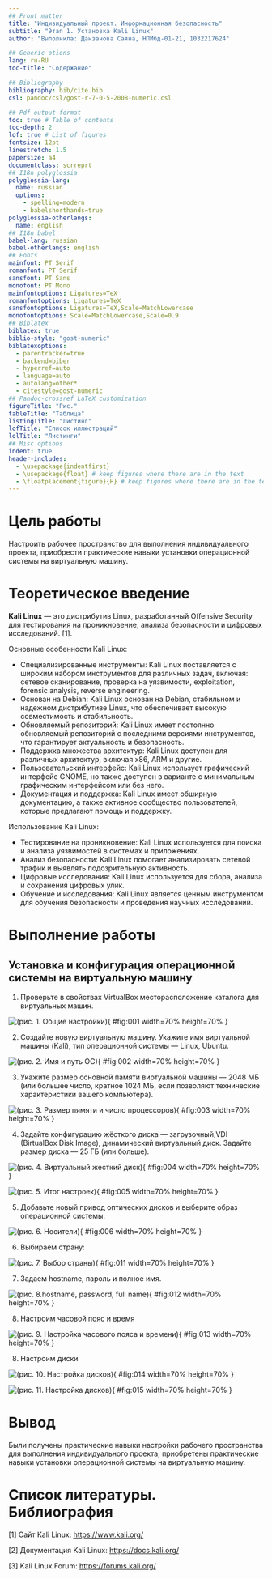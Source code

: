 ```yaml
---
## Front matter
title: "Индивидуальный проект. Информационная безопасность"
subtitle: "Этап 1. Установка Kali Linux"
author: "Выполнила: Данзанова Саяна, НПИбд-01-21, 1032217624"

## Generic otions
lang: ru-RU
toc-title: "Содержание"

## Bibliography
bibliography: bib/cite.bib
csl: pandoc/csl/gost-r-7-0-5-2008-numeric.csl

## Pdf output format
toc: true # Table of contents
toc-depth: 2
lof: true # List of figures
fontsize: 12pt
linestretch: 1.5
papersize: a4
documentclass: scrreprt
## I18n polyglossia
polyglossia-lang:
  name: russian
  options:
	- spelling=modern
	- babelshorthands=true
polyglossia-otherlangs:
  name: english
## I18n babel
babel-lang: russian
babel-otherlangs: english
## Fonts
mainfont: PT Serif
romanfont: PT Serif
sansfont: PT Sans
monofont: PT Mono
mainfontoptions: Ligatures=TeX
romanfontoptions: Ligatures=TeX
sansfontoptions: Ligatures=TeX,Scale=MatchLowercase
monofontoptions: Scale=MatchLowercase,Scale=0.9
## Biblatex
biblatex: true
biblio-style: "gost-numeric"
biblatexoptions:
  - parentracker=true
  - backend=biber
  - hyperref=auto
  - language=auto
  - autolang=other*
  - citestyle=gost-numeric
## Pandoc-crossref LaTeX customization
figureTitle: "Рис."
tableTitle: "Таблица"
listingTitle: "Листинг"
lofTitle: "Список иллюстраций"
lolTitle: "Листинги"
## Misc options
indent: true
header-includes:
  - \usepackage{indentfirst}
  - \usepackage{float} # keep figures where there are in the text
  - \floatplacement{figure}{H} # keep figures where there are in the text
---
```


# Цель работы

Настроить рабочее пространство для выполнения индивидуального проекта, приобрести практические навыки установки операционной системы на виртуальную машину.

# Теоретическое введение

**Kali Linux** — это дистрибутив Linux, разработанный Offensive Security для тестирования на проникновение, анализа безопасности и цифровых исследований.  [1].

Основные особенности Kali Linux:

 - Специализированные инструменты: Kali Linux поставляется с широким набором инструментов для различных задач, включая: сетевое сканирование, проверка на уязвимости, еxploitation, forensic analysis, reverse engineering.
 - Основан на Debian: Kali Linux основан на Debian, стабильном и надежном дистрибутиве Linux, что обеспечивает высокую совместимость и стабильность.
 - Обновляемый репозиторий: Kali Linux имеет постоянно обновляемый репозиторий с последними версиями инструментов, что гарантирует актуальность и безопасность.
 - Поддержка множества архитектур: Kali Linux доступен для различных архитектур, включая x86, ARM и другие.
 - Пользовательский интерфейс: Kali Linux использует графический интерфейс GNOME, но также доступен в варианте с минимальным графическим интерфейсом или без него.
 - Документация и поддержка:  Kali Linux имеет обширную документацию, а также активное сообщество пользователей, которые предлагают помощь и поддержку.

Использование Kali Linux:

 - Тестирование на проникновение: Kali Linux используется для поиска и анализа уязвимостей в системах и приложениях.
 - Анализ безопасности: Kali Linux помогает анализировать сетевой трафик и выявлять подозрительную активность.
 - Цифровые исследования: Kali Linux используется для сбора, анализа и сохранения цифровых улик.
 - Обучение и исследования: Kali Linux является ценным инструментом для обучения безопасности и проведения научных исследований.
 
# Выполнение работы

## Установка и конфигурация операционной системы на виртуальную машину

1. Проверьте в свойствах VirtualBox месторасположение каталога для виртуальных машин.

![(рис. 1. Общие настройки)](image/1.png){ #fig:001 width=70% height=70% }

2. Создайте новую виртуальную машину. Укажите имя виртуальной машины (Kali), тип операционной системы — Linux, Ubuntu.

![(рис. 2. Имя и путь  ОС)](image/2.png){ #fig:002 width=70% height=70% }

3. Укажите размер основной памяти виртуальной машины — 2048
МБ (или большее число, кратное 1024 МБ, если позволяют технические характеристики вашего компьютера).

![(рис. 3. Размер пямяти и число процессоров)](image/3.png){ #fig:003 width=70% height=70% }

4. Задайте конфигурацию жёсткого диска — загрузочный,VDI (BirtualBox Disk
Image), динамический виртуальный диск. Задайте размер диска — 25 ГБ (или больше). 

![(рис. 4. Виртуальный жесткий диск)](image/4.png){ #fig:004 width=70% height=70% }

![(рис. 5. Итог настроек)](image/5.png){ #fig:005 width=70% height=70% }

5. Добавьте новый привод оптических дисков и выберите образ операционной системы.

![(рис. 6. Носители)](image/6.png){ #fig:006 width=70% height=70% }


6. Выбираем страну:

![(рис. 7. Выбор страны)](image/7.PNG){ #fig:011 width=70% height=70% }

7. Задаем hostname, пароль и полное имя. 

![(рис. 8.hostname, password, full name)](image/8.PNG){ #fig:012 width=70% height=70% }

8. Настроим часовой пояс и время

![(рис. 9. Настройка часового пояса и времени)](image/9.PNG){ #fig:013 width=70% height=70% }

8. Настроим диски

![(рис. 10. Настройка дисков)](image/10.PNG){ #fig:014 width=70% height=70% }

![(рис. 11. Настройка дисков)](image/11.PNG){ #fig:015 width=70% height=70% }

# Вывод

Были получены практические навыки настройки рабочего пространства для выполнения индивидуального проекта, приобретены практические навыки установки операционной системы на виртуальную машину.

# Список литературы. Библиография

[1] Сайт Kali Linux: https://www.kali.org/

[2] Документация Kali Linux: https://docs.kali.org/

[3] Kali Linux Forum: https://forums.kali.org/